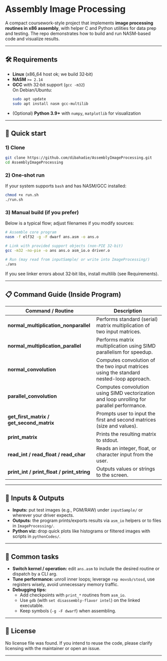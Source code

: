 # Assembly Image Processing

A compact coursework-style project that implements **image processing routines in x86 assembly**, with helper C and Python utilities for data prep and testing. The repo demonstrates how to build and run NASM-based code and visualize results.

---

## 🛠️ Requirements

- **Linux** (x86_64 host ok; we build 32‑bit)
- **NASM** `>= 2.14`
- **GCC** with 32‑bit support (`gcc -m32`)  
  On Debian/Ubuntu:
  ```bash
  sudo apt update
  sudo apt install nasm gcc-multilib
  ```
- (Optional) **Python 3.9+** with `numpy`, `matplotlib` for visualization

---

## 🚀 Quick start

### 1) Clone
```bash
git clone https://github.com/dibahadie/AssemblyImageProcessing.git
cd AssemblyImageProcessing
```

### 2) One‑shot run
If your system supports `bash` and has NASM/GCC installed:
```bash
chmod +x run.sh
./run.sh
```

### 3) Manual build (if you prefer)
Below is a typical flow; adjust filenames if you modify sources:

```bash
# Assemble core program
nasm -f elf32 -g -F dwarf ans.asm -o ans.o

# Link with provided support objects (non-PIE 32-bit)
gcc -m32 -no-pie -o ans ans.o asm_io.o driver.o

# Run (may read from inputSample/ or write into ImageProcessing/)
./ans
```

If you see linker errors about 32‑bit libs, install multilib (see Requirements).

---

## 📋 Command Guide (Inside Program)

| Command / Routine                  | Description |
|------------------------------------|-------------|
| **normal_multiplication_nonparallel** | Performs standard (serial) matrix multiplication of two input matrices. |
| **normal_multiplication_parallel**   | Performs matrix multiplication using SIMD parallelism for speedup. |
| **normal_convolution**               | Computes convolution of the two input matrices using the standard nested-loop approach. |
| **parallel_convolution**             | Computes convolution using SIMD vectorization and loop unrolling for parallel performance. |
| **get_first_matrix / get_second_matrix** | Prompts user to input the first and second matrices (size and values). |
| **print_matrix**                     | Prints the resulting matrix to stdout. |
| **read_int / read_float / read_char** | Reads an integer, float, or character input from the user. |
| **print_int / print_float / print_string** | Outputs values or strings to the screen. |

---

## 🧪 Inputs & Outputs

- **Inputs:** put test images (e.g., PGM/RAW) under `inputSample/` or wherever your driver expects.
- **Outputs:** the program prints/exports results via `asm_io` helpers or to files in `ImageProcessing/`.
- **Python viz:** drop quick plots like histograms or filtered images with scripts in `pythonCodes/`.

---

## 🧰 Common tasks

- **Switch kernel / operation:** edit `ans.asm` to include the desired routine or dispatch by a CLI arg.
- **Tune performance:** unroll inner loops; leverage `rep movsb/stosd`, use registers wisely, avoid unnecessary memory traffic.
- **Debugging tips:**
  - Add checkpoints with `print_*` routines from `asm_io`.
  - Use `gdb` (with `set disassembly-flavor intel`) on the linked executable.
  - Keep symbols (`-g -F dwarf`) when assembling.

---

## 📄 License

No license file was found. If you intend to reuse the code, please clarify licensing with the maintainer or open an issue.

---
